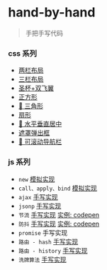 # hand-by-hand

> 手把手写代码

### css 系列

-   [两栏布局](https://lebronjs.github.io/hand-by-hand/css/两栏布局.html)
-   [三栏布局](https://lebronjs.github.io/hand-by-hand/css/三栏布局.html)
-   [圣杯+双飞翼](https://lebronjs.github.io/hand-by-hand/css/圣杯+双飞翼.html)
-   [正方形](https://lebronjs.github.io/hand-by-hand/css/正方形.html)
-   [📌 三角形](https://lebronjs.github.io/hand-by-hand/css/三角形.html)
-   [扇形](https://lebronjs.github.io/hand-by-hand/css/扇形.html)
-   [📌 水平垂直居中](https://lebronjs.github.io/hand-by-hand/css/水平垂直居中.html)
-   [遮罩弹出框](https://lebronjs.github.io/hand-by-hand/css/弹出框.html)
-   [📌 可滚动导航栏](https://lebronjs.github.io/hand-by-hand/css/导航栏.html)

### js 系列

-   `new` [模拟实现](https://github.com/lebronjs/hand-by-hand/blob/master/js/_new.js)
-   `call、apply、bind` [模拟实现](https://github.com/lebronjs/hand-by-hand/blob/master/js/_call_apply_bind.js)
-   `ajax` [手写实现](https://github.com/lebronjs/hand-by-hand/blob/master/js/_ajax.js)
-   `jsonp` [手写实现](https://github.com/lebronjs/hand-by-hand/blob/master/js/_jsonp.js)
-   `节流` [手写实现](https://github.com/lebronjs/hand-by-hand/blob/master/js/_debounce.js) [实例: codepen](https://codepen.io/xuge/pen/NWxdWRx)
-   `防抖` [手写实现](https://github.com/lebronjs/hand-by-hand/blob/master/js/_throttle.js) [实例: codepen](https://codepen.io/xuge/pen/LYGbVqB)
-   `promise` 手写实现
-   `路由 - hash` [手写实现](https://lebronjs.github.io/hand-by-hand/js/hash_route.html)
-   `路由 - history` [手写实现](https://lebronjs.github.io/hand-by-hand/js/history_route.html)
-   `洗牌算法` [手写实现](https://github.com/lebronjs/hand-by-hand/blob/master/js/_shuffle.js)
